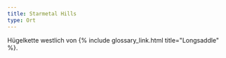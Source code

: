 ```yaml
---
title: Starmetal Hills
type: Ort
---
```


Hügelkette westlich von {% include glossary_link.html title="Longsaddle" %}.
